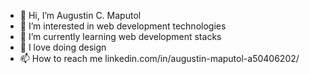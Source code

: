 

- 👋 Hi, I’m Augustin C. Maputol
- 👀 I’m interested in web development technologies
- 🌱 I’m currently learning web development stacks
- 💞️ I love doing design
- 📫 How to reach me linkedin.com/in/augustin-maputol-a50406202/

<!---
augustinmaps01/augustinmaps01 is a ✨ special ✨ repository because its `README.md` (this file) appears on your GitHub profile.
You can click the Preview link to take a look at your changes.
--->
